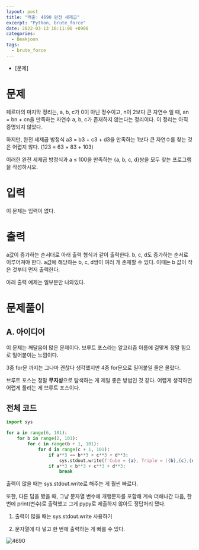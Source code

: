 ```yaml
---
layout: post
title: "백준: 4690 완전 세제곱"
excerpt: "Python, brute_force"
date: 2022-03-13 16:11:00 +0900
categories:
  - Beakjoon
tags:
  - brute_force
---
```


- [문제]

# 문제

페르마의 마지막 정리는, a, b, c가 0이 아닌 정수이고, n이 2보다 큰 자연수 일 때, an = bn + cn을 만족하는 자연수 a, b, c가 존재하지 않는다는 정리이다. 이 정리는 아직 증명되지 않았다.

하지만, 완전 세제곱 방정식 a3 = b3 + c3 + d3을 만족하는 1보다 큰 자연수를 찾는 것은 어렵지 않다. (123 = 63 + 83 + 103)

이러한 완전 세제곱 방정식과 a ≤ 100을 만족하는 {a, b, c, d}쌍을 모두 찾는 프로그램을 작성하시오.

# 입력

이 문제는 입력이 없다.

# 출력

a값이 증가하는 순서대로 아래 출력 형식과 같이 출력한다. b, c, d도 증가하는 순서로 이루어져야 한다. a값에 해당하는 b, c, d쌍이 여러 개 존재할 수 있다. 이때는 b 값이 작은 것부터 먼저 출력한다.

아래 출력 예제는 일부분만 나와있다.

# 문제풀이

## A. 아이디어

이 문제는 깨달음이 많은 문제이다. 브루트 포스라는 알고리즘 이름에 걸맞게 정말 힘으로 밀어붙이는 느낌이다.

3중 for문 까지는 그나마 괜찮다 생각했지만 4중 for문으로 밀어붙일 줄은 몰랐다.

브루트 포스는 정말 **무지성**으로 탐색하는 게 제일 좋은 방법인 것 같다. 어렵게 생각하면 어렵게 풀리는 게 브루트 포스이다.

## 전체 코드

```python
import sys

for a in range(6, 101):
    for b in range(2, 101):
        for c in range(b + 1, 101):
            for d in range(c + 1, 101):
                if a**3 == b**3 + c**3 + d**3:
                    sys.stdout.write(f'Cube = {a}, Triple = ({b},{c},{d})\n')
                if a**3 < b**3 + c**3 + d**3:
                    break
```

출력이 많을 때는 sys.stdout.write로 해주는 게 훨씬 빠르다.

또한, 다른 답을 봤을 때, 그냥 문자열 변수에 개행문자를 포함해 계속 더해나간 다음, 한 번에 print(변수)로 출력했고 그게 pypy로 제출하지 않아도 정답처리 됐다.

1. 출력이 많을 때는 sys.stdout.write 사용하기

2. 문자열에 다 넣고 한 번에 출력하는 게 빠를 수 있다.

![4690](https://user-images.githubusercontent.com/83271772/158049586-b94f9838-b2b8-4125-95c9-a0c4061cc782.PNG)